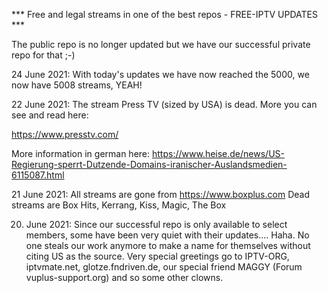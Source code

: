 
*** Free and legal streams in one of the best repos - FREE-IPTV UPDATES ***

The public repo is no longer updated but we have our successful private repo for that ;-)

24 June 2021: With today's updates we have now reached the 5000, we now have 5008 streams, YEAH!

22 June 2021: The stream Press TV (sized by USA) is dead. More you can see and read here:

https://www.presstv.com/

More information in german here:
https://www.heise.de/news/US-Regierung-sperrt-Dutzende-Domains-iranischer-Auslandsmedien-6115087.html

21 June 2021: All streams are gone from https://www.boxplus.com
Dead streams are  Box Hits, Kerrang, Kiss, Magic, The Box

20. June 2021: Since our successful repo is only available to select members, some have been very quiet with their updates.... Haha.
No one steals our work anymore to make a name for themselves without citing US as the source. Very special greetings go to IPTV-ORG, iptvmate.net, glotze.fndriven.de, our special friend MAGGY (Forum vuplus-support.org) and so some other clowns.
